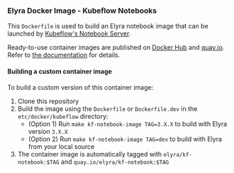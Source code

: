 <!--
{% comment %}
Copyright 2018-2021 Elyra Authors

Licensed under the Apache License, Version 2.0 (the "License");
you may not use this file except in compliance with the License.
You may obtain a copy of the License at

http://www.apache.org/licenses/LICENSE-2.0

Unless required by applicable law or agreed to in writing, software
distributed under the License is distributed on an "AS IS" BASIS,
WITHOUT WARRANTIES OR CONDITIONS OF ANY KIND, either express or implied.
See the License for the specific language governing permissions and
limitations under the License.
{% endcomment %}
-->

### Elyra Docker Image - Kubeflow Notebooks

This `Dockerfile` is used to build an Elyra notebook image that can be launched by [Kubeflow's Notebook Server](https://www.kubeflow.org/docs/components/notebooks/).

Ready-to-use container images are published on [Docker Hub](https://hub.docker.com/r/elyra/kf-notebook) and [quay.io](https://quay.io/repository/elyra/kf-notebook). 
Refer to [the documentation](https://elyra.readthedocs.io/en/latest/recipes/using-elyra-with-kubeflow-notebook-server.html) for details.

#### Building a custom container image

To build a custom version of this container image:
1. Clone this repository
2. Build the image using the `Dockerfile` or `Dockerfile.dev` in the `etc/docker/kubeflow` directory:
   - (Option 1) Run `make kf-notebook-image TAG=3.X.X` to build with Elyra version `3.X.X`
   - (Option 2) Run `make kf-notebook-image TAG=dev` to build with Elyra from your local source
3. The container image is automatically tagged with `elyra/kf-notebook:$TAG` and `quay.io/elyra/kf-notebook:$TAG`
